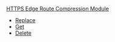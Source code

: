 <!-- Code generated for API Clients. DO NOT EDIT. -->

[HTTPS Edge Route Compression Module](#edge-route-compression-module)

- [Replace](#edge-route-compression-module/#replace)
- [Get](#edge-route-compression-module/#get)
- [Delete](#edge-route-compression-module/#delete)
